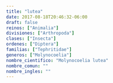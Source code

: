 ```yaml
---
title: "lutea"
date: 2017-08-18T20:46:32-06:00
draft: false
reinos: ["Animalia"]
divisiones: ["Arthropoda"]
clases: ["Insecta"]
ordenes: ["Diptera"]
familias: ["Tephritidae"]
generos: ["Molynocoelia"]
nombre_cientifico: "Molynocoelia lutea"
nombre_comun: ""
nombre_ingles: ""
---
```

